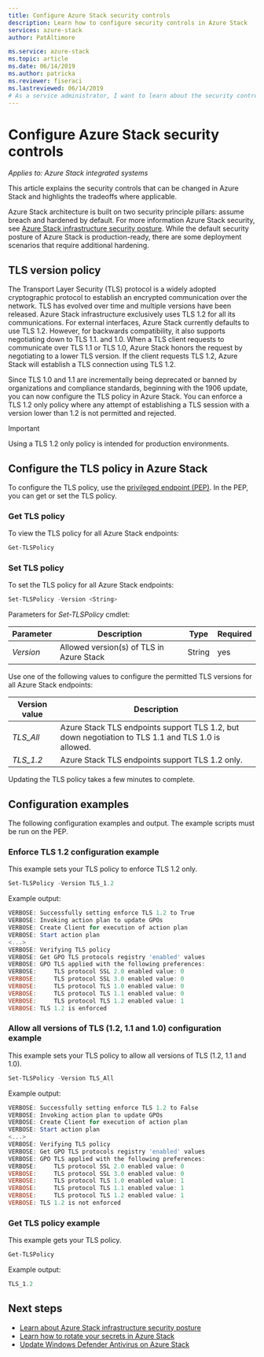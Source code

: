 ```yaml
---
title: Configure Azure Stack security controls
description: Learn how to configure security controls in Azure Stack
services: azure-stack
author: PatAltimore

ms.service: azure-stack
ms.topic: article
ms.date: 06/14/2019
ms.author: patricka
ms.reviewer: fiseraci
ms.lastreviewed: 06/14/2019
# As a service administrator, I want to learn about the security controls applied to Azure Stack, so that I can configure security.
---
```


# Configure Azure Stack security controls

*Applies to: Azure Stack integrated systems*

This article explains the security controls that can be changed in Azure Stack and highlights the tradeoffs where applicable.

Azure Stack architecture is built on two security principle pillars: assume breach and hardened by default. For more information Azure Stack security, see [Azure Stack infrastructure security posture](azure-stack-security-foundations.md). While the default security posture of Azure Stack is production-ready, there are some deployment scenarios that require additional hardening.

## TLS version policy

The Transport Layer Security (TLS) protocol is a widely adopted cryptographic protocol to establish an encrypted communication over the network. TLS has evolved over time and multiple versions have been released. Azure Stack infrastructure exclusively uses TLS 1.2 for all its communications. For external interfaces, Azure Stack currently defaults to use TLS 1.2. However, for backwards compatibility, it also supports negotiating down to TLS 1.1. and 1.0. When a TLS client requests to communicate over TLS 1.1 or TLS 1.0, Azure Stack honors the request by negotiating to a lower TLS version. If the client requests TLS 1.2, Azure Stack will establish a TLS connection using TLS 1.2.

Since TLS 1.0 and 1.1 are incrementally being deprecated or banned by organizations and compliance standards, beginning with the 1906 update, you can now configure the TLS policy in Azure Stack. You can enforce a TLS 1.2 only policy where any attempt of establishing a TLS session with a version lower than 1.2 is not permitted and rejected.

> [!IMPORTANT]
> Using a TLS 1.2 only policy is intended for production environments.

## Configure the TLS policy in Azure Stack

To configure the TLS policy, use the [privileged endpoint (PEP)](azure-stack-privileged-endpoint.md). In the PEP, you can get or set the TLS policy.

### Get TLS policy

To view the TLS policy for all Azure Stack endpoints:

```powershell
Get-TLSPolicy
```

### Set TLS policy

To set the TLS policy for all Azure Stack endpoints:

```powershell
Set-TLSPolicy -Version <String>
```

Parameters for *Set-TLSPolicy* cmdlet:

| Parameter | Description | Type | Required |
|---------|---------|---------|---------|
| *Version* | Allowed version(s) of TLS in Azure Stack | String | yes|

Use one of the following values to configure the permitted TLS versions for all Azure Stack endpoints:

| Version value | Description |
|---------|---------|
| *TLS_All* | Azure Stack TLS endpoints support TLS 1.2, but down negotiation to TLS 1.1 and TLS 1.0 is allowed. |
| *TLS_1.2* | Azure Stack TLS endpoints support TLS 1.2 only. | 

Updating the TLS policy takes a few minutes to complete.

## Configuration examples

The following configuration examples and output. The example scripts must be run on the PEP.

### Enforce TLS 1.2 configuration example

This example sets your TLS policy to enforce TLS 1.2 only.

```powershell
Set-TLSPolicy -Version TLS_1.2
```

Example output:

```powershell
VERBOSE: Successfully setting enforce TLS 1.2 to True
VERBOSE: Invoking action plan to update GPOs
VERBOSE: Create Client for execution of action plan
VERBOSE: Start action plan
<...>
VERBOSE: Verifying TLS policy
VERBOSE: Get GPO TLS protocols registry 'enabled' values
VERBOSE: GPO TLS applied with the following preferences:
VERBOSE:     TLS protocol SSL 2.0 enabled value: 0
VERBOSE:     TLS protocol SSL 3.0 enabled value: 0
VERBOSE:     TLS protocol TLS 1.0 enabled value: 0
VERBOSE:     TLS protocol TLS 1.1 enabled value: 0
VERBOSE:     TLS protocol TLS 1.2 enabled value: 1
VERBOSE: TLS 1.2 is enforced
```

### Allow all versions of TLS (1.2, 1.1 and 1.0) configuration example

This example sets your TLS policy to allow all versions of TLS (1.2, 1.1 and 1.0).

```powershell
Set-TLSPolicy -Version TLS_All
```

Example output:

```powershell
VERBOSE: Successfully setting enforce TLS 1.2 to False
VERBOSE: Invoking action plan to update GPOs
VERBOSE: Create Client for execution of action plan
VERBOSE: Start action plan
<...>
VERBOSE: Verifying TLS policy
VERBOSE: Get GPO TLS protocols registry 'enabled' values
VERBOSE: GPO TLS applied with the following preferences:
VERBOSE:     TLS protocol SSL 2.0 enabled value: 0
VERBOSE:     TLS protocol SSL 3.0 enabled value: 0
VERBOSE:     TLS protocol TLS 1.0 enabled value: 1
VERBOSE:     TLS protocol TLS 1.1 enabled value: 1
VERBOSE:     TLS protocol TLS 1.2 enabled value: 1
VERBOSE: TLS 1.2 is not enforced
```

### Get TLS policy example

This example gets your TLS policy.

```powershell
Get-TLSPolicy
```

Example output:

```powershell
TLS_1.2
```

## Next steps

- [Learn about Azure Stack infrastructure security posture](azure-stack-security-foundations.md)
- [Learn how to rotate your secrets in Azure Stack](azure-stack-rotate-secrets.md)
- [Update Windows Defender Antivirus on Azure Stack](azure-stack-security-av.md)